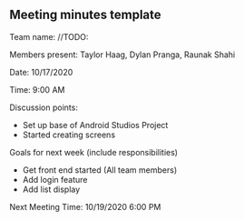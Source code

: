 ## Meeting minutes template

Team name: //TODO:

Members present: Taylor Haag, Dylan Pranga, Raunak Shahi

Date: 10/17/2020

Time: 9:00 AM

Discussion points: 

* Set up base of Android Studios Project
* Started creating screens

Goals for next week (include responsibilities)

* Get front end started (All team members)
* Add login feature
* Add list display

Next Meeting Time: 10/19/2020 6:00 PM

